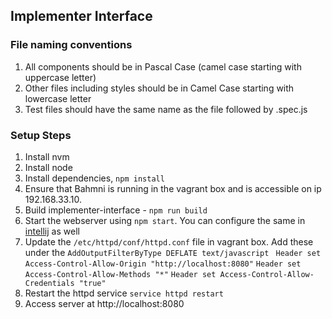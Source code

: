 Implementer Interface
---------------------

### File naming conventions

1. All components should be in Pascal Case (camel case starting with uppercase letter)
2. Other files including styles should be in Camel Case starting with lowercase letter
3. Test files should have the same name as the file followed by .spec.js

### Setup Steps

1. Install nvm
2. Install node
3. Install dependencies, `npm install`
4. Ensure that Bahmni is running in the vagrant box and is accessible on ip 192.168.33.10.
5. Build implementer-interface - `npm run build`
6. Start the webserver using `npm start`. You can configure the same in [intellij](http://picpaste.com/Screen_Shot_2016-10-30_at_7.04.02_PM-riCem4le.png) as well
7. Update the `/etc/httpd/conf/httpd.conf` file in vagrant box.  Add these under the `AddOutputFilterByType DEFLATE text/javascript`
`
Header set Access-Control-Allow-Origin "http://localhost:8080"`
`Header set Access-Control-Allow-Methods "*"`
`Header set Access-Control-Allow-Credentials "true"`
8. Restart the httpd service
`
service httpd restart
`
9. Access server at http://localhost:8080
